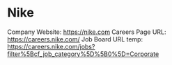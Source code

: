 # Nike

Company Website: https://nike.com
Careers Page URL: https://careers.nike.com/
Job Board URL temp: https://careers.nike.com/jobs?filter%5Bcf_job_category%5D%5B0%5D=Corporate